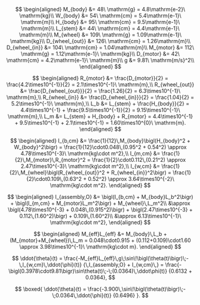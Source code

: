 $$
\begin{aligned}
M_{body} &= 48\ \mathrm{g} = 4.8\mathrm{e-2}\ \mathrm{kg}\\
W_{body} &= 54\ \mathrm{cm} = 5.4\mathrm{e-1}\ \mathrm{m}\\
H_{body} &= 95\ \mathrm{cm} = 9.5\mathrm{e-1}\ \mathrm{m}\\
L_{stem} &= 44\ \mathrm{cm} = 4.4\mathrm{e-1}\ \mathrm{m}\\
M_{wheel} &= 109\ \mathrm{g} = 1.09\mathrm{e-1}\ \mathrm{kg}\\
D_{wheel_{out}} &= 126\ \mathrm{cm} = 1.26\mathrm{m}\\
D_{wheel_{in}} &= 104\ \mathrm{cm} = 1.04\mathrm{m}\\
M_{motor} &= 112\ \mathrm{g} = 1.12\mathrm{e-1}\ \mathrm{kg}\\
D_{motor} &= 42\ \mathrm{cm} = 4.2\mathrm{e-1}\ \mathrm{m}\\
g &= 9.81\ \mathrm{m/s}^2\\
\end{aligned}
$$

$$
\begin{aligned}
R_{motor} &= \frac{D_{motor}}{2}
    = \frac{4.2\times10^{-1}}{2}
    = 2.1\times10^{-1}\ \mathrm{m},\\
R_{wheel_{out}} &= \frac{D_{wheel_{out}}}{2}
    = \frac{1.26}{2}
    = 6.3\times10^{-1}\ \mathrm{m},\\
R_{wheel_{in}} &= \frac{D_{wheel_{in}}}{2}
    = \frac{1.04}{2}
    = 5.2\times10^{-1}\ \mathrm{m},\\
L_b &= L_{stem} + \frac{H_{body}}{2}
    = 4.4\times10^{-1} + \frac{9.5\times10^{-1}}{2}
    = 9.15\times10^{-1}\ \mathrm{m},\\
L_m &= L_{stem} + H_{body} + R_{motor}
    = 4.4\times10^{-1} + 9.5\times10^{-1} + 2.1\times10^{-1}
    = 1.60\times10^{0}\ \mathrm{m}.
\end{aligned}
$$

$$
\begin{aligned}
I_{b,cm}
&= \frac{1}{12}\,M_{body}\bigl(H_{body}^2 + W_{body}^2\bigr)
= \frac{1}{12}\cdot0.048\,(0.95^2 + 0.54^2)
\approx 4.78\times10^{-3}\ \mathrm{kg\cdot m^2},\\
I_{m,cm}
&= \frac{1}{2}\,M_{motor}\,R_{motor}^2
= \frac{1}{2}\cdot0.112\,(0.21^2)
\approx 2.47\times10^{-3}\ \mathrm{kg\cdot m^2},\\
I_{w,cm}
&= \frac{1}{2}\,M_{wheel}\bigl(R_{wheel_{out}}^2 + R_{wheel_{in}}^2\bigr)
= \frac{1}{2}\cdot0.109\,(0.63^2 + 0.52^2)
\approx 3.64\times10^{-2}\ \mathrm{kg\cdot m^2}.
\end{aligned}
$$

$$
\begin{aligned}
I_{assembly,O}
&= \bigl(I_{b,cm} + M_{body}L_b^2\bigr) + \bigl(I_{m,cm} + M_{motor}L_m^2\bigr) + M_{wheel}\,L_m^2\\
&\approx \bigl(4.78\times10^{-3} + 0.048\,(0.915^2)\bigr) + \bigl(2.47\times10^{-3} + 0.112\,(1.60^2)\bigr) + 0.109\,(1.60^2)\\
&\approx 6.13\times10^{-1}\ \mathrm{kg\cdot m^2},
\end{aligned}
$$

$$
\begin{aligned}
M_{eff}L_{eff}
&= M_{body}\,L_b + (M_{motor}+M_{wheel})\,L_m
= 0.048\cdot0.915 + (0.112+0.109)\cdot1.60
\approx 3.98\times10^{-1}\ \mathrm{kg\cdot m}.
\end{aligned}
$$

$$
\ddot{\theta}(t)
= \frac{-M_{eff}L_{eff}\,g\;\sin\!\bigl(\theta(t)\bigr)\;-\,I_{w,cm}\,\ddot{\phi}(t)}
       {\,I_{assembly,O} + I_{w,cm}\,}
= \frac{-\bigl(0.3978\cdot9.81\bigr)\sin\theta(t)\;-\;(0.0364)\,\ddot\phi(t)}
       {0.6132 + 0.0364},
$$

$$
\boxed{
\ddot{\theta}(t)
= \frac{-3.900\,\sin\!\bigl(\theta(t)\bigr)\;-\;0.0364\,\ddot{\phi}(t)}
       {0.6496}
}.
$$


